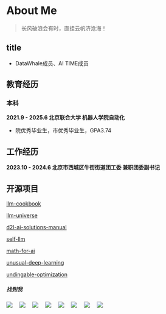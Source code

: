 # About Me

> 长风破浪会有时，直挂云帆济沧海！

## title

- DataWhale成员、AI TIME成员

## 教育经历

### 本科

**2021.9 - 2025.6 北京联合大学 机器人学院自动化**

- 院优秀毕业生，市优秀毕业生，GPA3.74

## 工作经历

**2023.10 - 2024.6 北京市西城区牛街街道团工委 兼职团委副书记**

## 开源项目

[llm-cookbook](https://github.com/datawhalechina/llm-cookbook)

[llm-universe](https://github.com/datawhalechina/llm-universe)

[d2l-ai-solutions-manual](https://github.com/datawhalechina/d2l-ai-solutions-manual)

[self-llm](https://github.com/datawhalechina/self-llm)

[math-for-ai](https://github.com/datawhalechina/math-for-ai)

[unusual-deep-learning](https://github.com/datawhalechina/unusual-deep-learning)

[undingable-optimization](https://github.com/datawhalechina/undingable-optimization)

##### 找到我

<div>
  <a href="https://www.instagram.com/lin_chentang"><img src="https://img.shields.io/badge/Instagram-Ins-8134AF" /></a>&emsp;
  <a href="https://x.com/linchentang23"><img src="https://img.shields.io/badge/X-推特-black" /></a>&emsp;
  <a href="https://www.youtube.com/feed/you"><img src="https://img.shields.io/badge/YouTube-油管-c32136" /></a>&emsp;
  <a href="https://linchentang.top/wechat_qrcode"><img src="https://img.shields.io/badge/WeChat-微信-07c160" /></a>&emsp;
  <a href="https://www.xiaohongshu.com/user/profile/66a673f5000000001d023fdb"><img src="https://img.shields.io/badge/Redbook-小红书-ff0077" /></a>&emsp;
  <a href="https://space.bilibili.com/346629528?spm_id_from=333.1007.0.0"><img src="https://img.shields.io/badge/Bilibili-B站-ff69b4" /></a>&emsp;
  <a href="https://blog.csdn.net/weixin_64266899?spm=1011.2124.3001.5343"><img src="https://img.shields.io/badge/CSDN-论坛-c32136" /></a>&emsp;
  <a href="https://www.zhihu.com/people/yu-chen-63-69-85"><img src="https://img.shields.io/badge/Zhihu-知乎-blue" /></a>&emsp;
</div>
